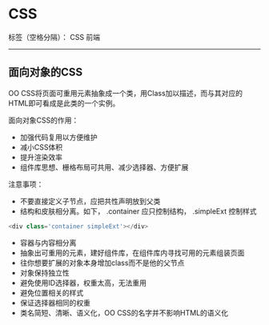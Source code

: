 # CSS

标签（空格分隔）： CSS 前端

---

## 面向对象的CSS

OO CSS将页面可重用元素抽象成一个类，用Class加以描述，而与其对应的HTML即可看成是此类的一个实例。

面向对象CSS的作用：

* 加强代码复用以方便维护
* 减小CSS体积
* 提升渲染效率
* 组件库思想、栅格布局可共用、减少选择器、方便扩展

注意事项：

* 不要直接定义子节点，应把共性声明放到父类
* 结构和皮肤相分离。如下， .container 应只控制结构， .simpleExt 控制样式
```javascript
<div class='container simpleExt'></div>
```
* 容器与内容相分离
* 抽象出可重用的元素，建好组件库，在组件库内寻找可用的元素组装页面
* 往你想要扩展的对象本身增加class而不是他的父节点
* 对象保持独立性
* 避免使用ID选择器，权重太高，无法重用
* 避免位置相关的样式
* 保证选择器相同的权重
* 类名简短、清晰、语义化，OO CSS的名字并不影响HTML的语义化
